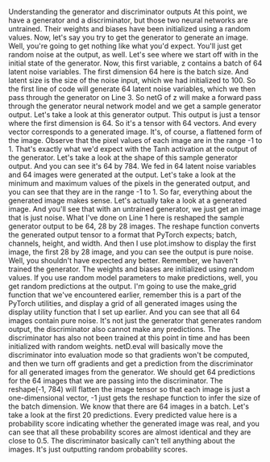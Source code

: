 Understanding the generator and discriminator outputs
At this point, we have a generator and a discriminator, but those two neural networks are untrained. Their weights and biases have been initialized using a random values. Now, let's say you try to get the generator to generate an image. Well, you're going to get nothing like what you'd expect. You'll just get random noise at the output, as well. Let's see where we start off with in the initial state of the generator. Now, this first variable, z contains a batch of 64 latent noise variables. The first dimension 64 here is the batch size. And latent size is the size of the noise input, which we had initialized to 100. So the first line of code will generate 64 latent noise variables, which we then pass through the generator on Line 3. So netG of z will make a forward pass through the generator neural network model and we get a sample generator output. Let's take a look at this generator output. This output is just a tensor where the first dimension is 64. So it's a tensor with 64 vectors. And every vector corresponds to a generated image. It's, of course, a flattened form of the image. Observe that the pixel values of each image are in the range -1 to 1. That's exactly what we'd expect with the Tanh activation at the output of the generator. Let's take a look at the shape of this sample generator output. And you can see it's 64 by 784. We fed in 64 latent noise variables and 64 images were generated at the output. Let's take a look at the minimum and maximum values of the pixels in the generated output, and you can see that they are in the range -1 to 1. So far, everything about the generated image makes sense. Let's actually take a look at a generated image. And you'll see that with an untrained generator, we just get an image that is just noise. What I've done on Line 1 here is reshaped the sample generator output to be 64, 28 by 28 images. The reshape function converts the generated output tensor to a format that PyTorch expects; batch, channels, height, and width. And then I use plot.imshow to display the first image, the first 28 by 28 image, and you can see the output is pure noise. Well, you shouldn't have expected any better. Remember, we haven't trained the generator. The weights and biases are initialized using random values. If you use random model parameters to make predictions, well, you get random predictions at the output. I'm going to use the make_grid function that we've encountered earlier, remember this is a part of the PyTorch utilities, and display a grid of all generated images using the display utility function that I set up earlier. And you can see that all 64 images contain pure noise. It's not just the generator that generates random output, the discriminator also cannot make any predictions. The discriminator has also not been trained at this point in time and has been initialized with random weights. netD.eval will basically move the discriminator into evaluation mode so that gradients won't be computed, and then we turn off gradients and get a prediction from the discriminator for all generated images from the generator. We should get 64 predictions for the 64 images that we are passing into the discriminator. The reshape(-1, 784) will flatten the image tensor so that each image is just a one-dimensional vector, -1 just gets the reshape function to infer the size of the batch dimension. We know that there are 64 images in a batch. Let's take a look at the first 20 predictions. Every predicted value here is a probability score indicating whether the generated image was real, and you can see that all these probability scores are almost identical and they are close to 0.5. The discriminator basically can't tell anything about the images. It's just outputting random probability scores.
